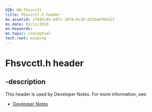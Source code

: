 ```yaml
---
UID: NA:fhsvcctl
title: Fhsvcctl.h header
ms.assetid: 27845c01-e8fc-30f9-bc30-d15ba4764113
ms.date: 01/11/2019
ms.keywords: 
ms.topic: conceptual
tech.root: winprog
---
```


# Fhsvcctl.h header


## -description


This header is used by Developer Notes. For more information, see:

- [Developer Notes](../_winprog/index.md)

